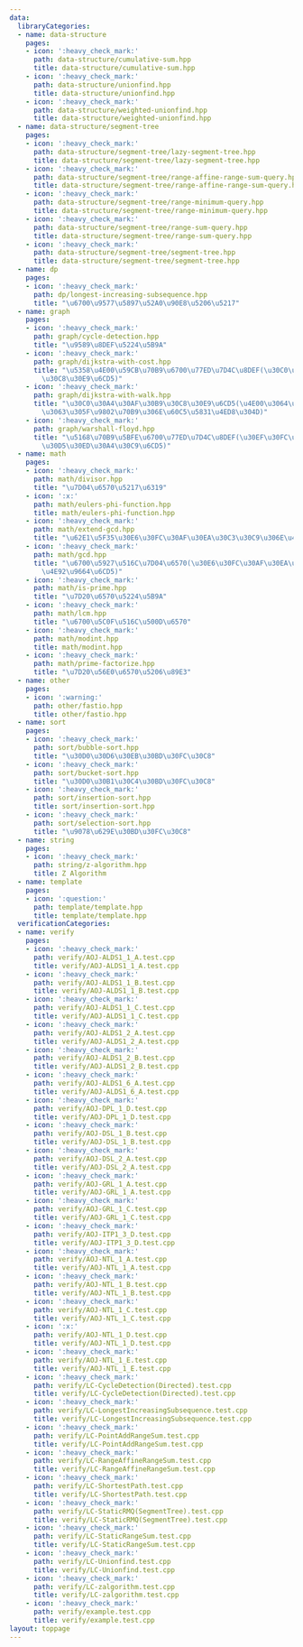 ```yaml
---
data:
  libraryCategories:
  - name: data-structure
    pages:
    - icon: ':heavy_check_mark:'
      path: data-structure/cumulative-sum.hpp
      title: data-structure/cumulative-sum.hpp
    - icon: ':heavy_check_mark:'
      path: data-structure/unionfind.hpp
      title: data-structure/unionfind.hpp
    - icon: ':heavy_check_mark:'
      path: data-structure/weighted-unionfind.hpp
      title: data-structure/weighted-unionfind.hpp
  - name: data-structure/segment-tree
    pages:
    - icon: ':heavy_check_mark:'
      path: data-structure/segment-tree/lazy-segment-tree.hpp
      title: data-structure/segment-tree/lazy-segment-tree.hpp
    - icon: ':heavy_check_mark:'
      path: data-structure/segment-tree/range-affine-range-sum-query.hpp
      title: data-structure/segment-tree/range-affine-range-sum-query.hpp
    - icon: ':heavy_check_mark:'
      path: data-structure/segment-tree/range-minimum-query.hpp
      title: data-structure/segment-tree/range-minimum-query.hpp
    - icon: ':heavy_check_mark:'
      path: data-structure/segment-tree/range-sum-query.hpp
      title: data-structure/segment-tree/range-sum-query.hpp
    - icon: ':heavy_check_mark:'
      path: data-structure/segment-tree/segment-tree.hpp
      title: data-structure/segment-tree/segment-tree.hpp
  - name: dp
    pages:
    - icon: ':heavy_check_mark:'
      path: dp/longest-increasing-subsequence.hpp
      title: "\u6700\u9577\u5897\u52A0\u90E8\u5206\u5217"
  - name: graph
    pages:
    - icon: ':heavy_check_mark:'
      path: graph/cycle-detection.hpp
      title: "\u9589\u8DEF\u5224\u5B9A"
    - icon: ':heavy_check_mark:'
      path: graph/dijkstra-with-cost.hpp
      title: "\u5358\u4E00\u59CB\u70B9\u6700\u77ED\u7D4C\u8DEF(\u30C0\u30A4\u30AF\u30B9\
        \u30C8\u30E9\u6CD5)"
    - icon: ':heavy_check_mark:'
      path: graph/dijkstra-with-walk.hpp
      title: "\u30C0\u30A4\u30AF\u30B9\u30C8\u30E9\u6CD5(\u4E00\u3064\u524D\u306B\u901A\
        \u3063\u305F\u9802\u70B9\u306E\u60C5\u5831\u4ED8\u304D)"
    - icon: ':heavy_check_mark:'
      path: graph/warshall-floyd.hpp
      title: "\u5168\u70B9\u5BFE\u6700\u77ED\u7D4C\u8DEF(\u30EF\u30FC\u30B7\u30E3\u30EB\
        \u30D5\u30ED\u30A4\u30C9\u6CD5)"
  - name: math
    pages:
    - icon: ':heavy_check_mark:'
      path: math/divisor.hpp
      title: "\u7D04\u6570\u5217\u6319"
    - icon: ':x:'
      path: math/eulers-phi-function.hpp
      title: math/eulers-phi-function.hpp
    - icon: ':heavy_check_mark:'
      path: math/extend-gcd.hpp
      title: "\u62E1\u5F35\u30E6\u30FC\u30AF\u30EA\u30C3\u30C9\u306E\u4E92\u9664\u6CD5"
    - icon: ':heavy_check_mark:'
      path: math/gcd.hpp
      title: "\u6700\u5927\u516C\u7D04\u6570(\u30E6\u30FC\u30AF\u30EA\u30C3\u30C9\u306E\
        \u4E92\u9664\u6CD5)"
    - icon: ':heavy_check_mark:'
      path: math/is-prime.hpp
      title: "\u7D20\u6570\u5224\u5B9A"
    - icon: ':heavy_check_mark:'
      path: math/lcm.hpp
      title: "\u6700\u5C0F\u516C\u500D\u6570"
    - icon: ':heavy_check_mark:'
      path: math/modint.hpp
      title: math/modint.hpp
    - icon: ':heavy_check_mark:'
      path: math/prime-factorize.hpp
      title: "\u7D20\u56E0\u6570\u5206\u89E3"
  - name: other
    pages:
    - icon: ':warning:'
      path: other/fastio.hpp
      title: other/fastio.hpp
  - name: sort
    pages:
    - icon: ':heavy_check_mark:'
      path: sort/bubble-sort.hpp
      title: "\u30D0\u30D6\u30EB\u30BD\u30FC\u30C8"
    - icon: ':heavy_check_mark:'
      path: sort/bucket-sort.hpp
      title: "\u30D0\u30B1\u30C4\u30BD\u30FC\u30C8"
    - icon: ':heavy_check_mark:'
      path: sort/insertion-sort.hpp
      title: sort/insertion-sort.hpp
    - icon: ':heavy_check_mark:'
      path: sort/selection-sort.hpp
      title: "\u9078\u629E\u30BD\u30FC\u30C8"
  - name: string
    pages:
    - icon: ':heavy_check_mark:'
      path: string/z-algorithm.hpp
      title: Z Algorithm
  - name: template
    pages:
    - icon: ':question:'
      path: template/template.hpp
      title: template/template.hpp
  verificationCategories:
  - name: verify
    pages:
    - icon: ':heavy_check_mark:'
      path: verify/AOJ-ALDS1_1_A.test.cpp
      title: verify/AOJ-ALDS1_1_A.test.cpp
    - icon: ':heavy_check_mark:'
      path: verify/AOJ-ALDS1_1_B.test.cpp
      title: verify/AOJ-ALDS1_1_B.test.cpp
    - icon: ':heavy_check_mark:'
      path: verify/AOJ-ALDS1_1_C.test.cpp
      title: verify/AOJ-ALDS1_1_C.test.cpp
    - icon: ':heavy_check_mark:'
      path: verify/AOJ-ALDS1_2_A.test.cpp
      title: verify/AOJ-ALDS1_2_A.test.cpp
    - icon: ':heavy_check_mark:'
      path: verify/AOJ-ALDS1_2_B.test.cpp
      title: verify/AOJ-ALDS1_2_B.test.cpp
    - icon: ':heavy_check_mark:'
      path: verify/AOJ-ALDS1_6_A.test.cpp
      title: verify/AOJ-ALDS1_6_A.test.cpp
    - icon: ':heavy_check_mark:'
      path: verify/AOJ-DPL_1_D.test.cpp
      title: verify/AOJ-DPL_1_D.test.cpp
    - icon: ':heavy_check_mark:'
      path: verify/AOJ-DSL_1_B.test.cpp
      title: verify/AOJ-DSL_1_B.test.cpp
    - icon: ':heavy_check_mark:'
      path: verify/AOJ-DSL_2_A.test.cpp
      title: verify/AOJ-DSL_2_A.test.cpp
    - icon: ':heavy_check_mark:'
      path: verify/AOJ-GRL_1_A.test.cpp
      title: verify/AOJ-GRL_1_A.test.cpp
    - icon: ':heavy_check_mark:'
      path: verify/AOJ-GRL_1_C.test.cpp
      title: verify/AOJ-GRL_1_C.test.cpp
    - icon: ':heavy_check_mark:'
      path: verify/AOJ-ITP1_3_D.test.cpp
      title: verify/AOJ-ITP1_3_D.test.cpp
    - icon: ':heavy_check_mark:'
      path: verify/AOJ-NTL_1_A.test.cpp
      title: verify/AOJ-NTL_1_A.test.cpp
    - icon: ':heavy_check_mark:'
      path: verify/AOJ-NTL_1_B.test.cpp
      title: verify/AOJ-NTL_1_B.test.cpp
    - icon: ':heavy_check_mark:'
      path: verify/AOJ-NTL_1_C.test.cpp
      title: verify/AOJ-NTL_1_C.test.cpp
    - icon: ':x:'
      path: verify/AOJ-NTL_1_D.test.cpp
      title: verify/AOJ-NTL_1_D.test.cpp
    - icon: ':heavy_check_mark:'
      path: verify/AOJ-NTL_1_E.test.cpp
      title: verify/AOJ-NTL_1_E.test.cpp
    - icon: ':heavy_check_mark:'
      path: verify/LC-CycleDetection(Directed).test.cpp
      title: verify/LC-CycleDetection(Directed).test.cpp
    - icon: ':heavy_check_mark:'
      path: verify/LC-LongestIncreasingSubsequence.test.cpp
      title: verify/LC-LongestIncreasingSubsequence.test.cpp
    - icon: ':heavy_check_mark:'
      path: verify/LC-PointAddRangeSum.test.cpp
      title: verify/LC-PointAddRangeSum.test.cpp
    - icon: ':heavy_check_mark:'
      path: verify/LC-RangeAffineRangeSum.test.cpp
      title: verify/LC-RangeAffineRangeSum.test.cpp
    - icon: ':heavy_check_mark:'
      path: verify/LC-ShortestPath.test.cpp
      title: verify/LC-ShortestPath.test.cpp
    - icon: ':heavy_check_mark:'
      path: verify/LC-StaticRMQ(SegmentTree).test.cpp
      title: verify/LC-StaticRMQ(SegmentTree).test.cpp
    - icon: ':heavy_check_mark:'
      path: verify/LC-StaticRangeSum.test.cpp
      title: verify/LC-StaticRangeSum.test.cpp
    - icon: ':heavy_check_mark:'
      path: verify/LC-Unionfind.test.cpp
      title: verify/LC-Unionfind.test.cpp
    - icon: ':heavy_check_mark:'
      path: verify/LC-zalgorithm.test.cpp
      title: verify/LC-zalgorithm.test.cpp
    - icon: ':heavy_check_mark:'
      path: verify/example.test.cpp
      title: verify/example.test.cpp
layout: toppage
---
```

